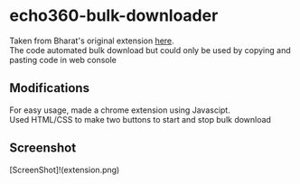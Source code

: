 # echo360-bulk-downloader
Taken from Bharat's original extension [here](https://github.com/bmiddha/echo360-bulk-downloader).  
The code automated bulk download but could only be used by copying and pasting code in web console

## Modifications
For easy usage, made a chrome extension using Javascipt.  
Used HTML/CSS to make two buttons to start and stop bulk download

## Screenshot
[ScreenShot]!(extension.png)




